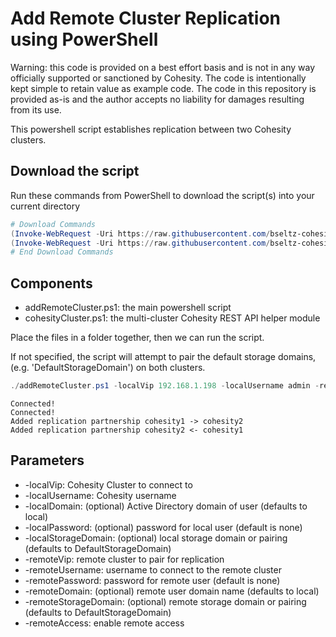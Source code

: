 # Add Remote Cluster Replication using PowerShell

Warning: this code is provided on a best effort basis and is not in any way officially supported or sanctioned by Cohesity. The code is intentionally kept simple to retain value as example code. The code in this repository is provided as-is and the author accepts no liability for damages resulting from its use.

This powershell script establishes replication between two Cohesity clusters.

## Download the script

Run these commands from PowerShell to download the script(s) into your current directory

```powershell
# Download Commands
(Invoke-WebRequest -Uri https://raw.githubusercontent.com/bseltz-cohesity/scripts/master/powershell/addRemoteCluster/addRemoteCluster.ps1).content | Out-File addRemoteCluster.ps1; (Get-Content addRemoteCluster.ps1) | Set-Content addRemoteCluster.ps1
(Invoke-WebRequest -Uri https://raw.githubusercontent.com/bseltz-cohesity/scripts/master/powershell/addRemoteCluster/cohesityCluster.ps1).content | Out-File cohesityCluster.ps1; (Get-Content cohesityCluster.ps1) | Set-Content cohesityCluster.ps1
# End Download Commands
```

## Components

* addRemoteCluster.ps1: the main powershell script
* cohesityCluster.ps1: the multi-cluster Cohesity REST API helper module

Place the files in a folder together, then we can run the script.

If not specified, the script will attempt to pair the default storage domains, (e.g. 'DefaultStorageDomain') on both clusters.

```powershell
./addRemoteCluster.ps1 -localVip 192.168.1.198 -localUsername admin -remoteVip 10.1.1.202 -remoteUsername admin
```

```text
Connected!
Connected!
Added replication partnership cohesity1 -> cohesity2
Added replication partnership cohesity2 <- cohesity1
```

## Parameters

* -localVip: Cohesity Cluster to connect to
* -localUsername: Cohesity username
* -localDomain: (optional) Active Directory domain of user (defaults to local)
* -localPassword: (optional) password for local user (default is none)
* -localStorageDomain: (optional) local storage domain or pairing (defaults to DefaultStorageDomain)
* -remoteVip: remote cluster to pair for replication
* -remoteUsername: username to connect to the remote cluster
* -remotePassword: password for remote user (default is none)
* -remoteDomain: (optional) remote user domain name (defaults to local)
* -remoteStorageDomain: (optional) remote storage domain or pairing (defaults to DefaultStorageDomain)
* -remoteAccess: enable remote access

